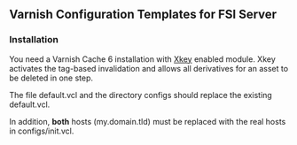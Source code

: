 ## Varnish Configuration Templates for FSI Server

### Installation

You need a Varnish Cache 6 installation with
[Xkey](https://github.com/varnish/varnish-modules) enabled module.
Xkey activates the tag-based invalidation and allows all derivatives
for an asset to be deleted in one step.

The file default.vcl and the directory configs should replace
the existing default.vcl.

In addition, **both** hosts (my.domain.tld) must be replaced with the real
hosts in configs/init.vcl.
